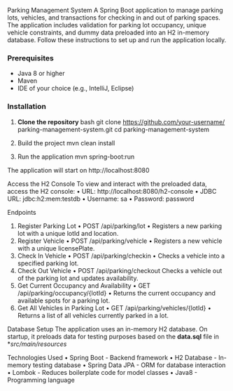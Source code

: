Parking Management System
A Spring Boot application to manage parking
lots, vehicles, and transactions for checking in
and out of parking spaces. The application
includes validation for parking lot occupancy,
unique vehicle constraints, and dummy data
preloaded into an H2 in-memory database.
Follow these instructions to set up and run the
application locally.

### Prerequisites
- Java 8 or higher
- Maven
- IDE of your choice (e.g., IntelliJ, Eclipse)
### Installation
1. **Clone the repository**
bash
git clone https://github.com/your-username/
parking-management-system.git
cd parking-management-system

2. Build the project
mvn clean install

4. Run the application
mvn spring-boot:run

The application will start on http://localhost:8080

Access the H2 Console
To view and interact with the preloaded data,
access the H2 console:
	 •	 URL: http://localhost:8080/h2-console
	 •	 JDBC URL: jdbc:h2:mem:testdb
	 •	 Username: sa
	 •	 Password: password

Endpoints
1. Register Parking Lot
	 •	 POST /api/parking/lot
	 •	 Registers a new parking lot with a unique lotId and location.
2. Register Vehicle
	 •	 POST /api/parking/vehicle
	 •	 Registers a new vehicle with a unique licensePlate.
3. Check In Vehicle
	 •	 POST /api/parking/checkin
	 •	 Checks a vehicle into a specified parking lot.
4. Check Out Vehicle
	 •	 POST /api/parking/checkout
Checks a vehicle out of the parking lot and updates availability.
6. Get Current Occupancy and Availability
	 •	 GET /api/parking/occupancy/{lotId}
	 •	 Returns the current occupancy and available spots for a parking lot.
7. Get All Vehicles in Parking Lot
	 •	 GET /api/parking/vehicles/{lotId}
	 •	 Returns a list of all vehicles currently parked in a lot.

Database Setup
The application uses an in-memory H2
database. On startup, it preloads data for
testing purposes based on the **data.sql** file in **src/main/resources*

Technologies Used
	 •	 Spring Boot - Backend framework
	 •	 H2 Database - In-memory testing
database
	 •	 Spring Data JPA - ORM for database interaction
	 •	 Lombok - Reduces boilerplate code
for model classes
	 •	 Java8 - Programming language
